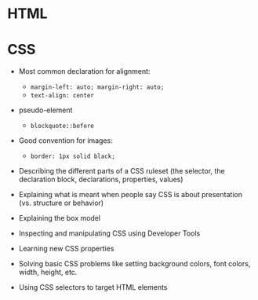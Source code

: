# HTML

# CSS
  * Most common declaration for alignment:
    * `margin-left: auto; margin-right: auto;`
    * `text-align: center`
  * pseudo-element
    * `blockquote::before`
  * Good convention for images:
    * `border: 1px solid black;`

  * Describing the different parts of a CSS ruleset (the selector, the declaration block, declarations, properties, values)
  * Explaining what is meant when people say CSS is about presentation (vs. structure or behavior)
  * Explaining the box model
  * Inspecting and manipulating CSS using Developer Tools
  * Learning new CSS properties
  * Solving basic CSS problems like setting background colors, font colors, width, height, etc.
  * Using CSS selectors to target HTML elements


